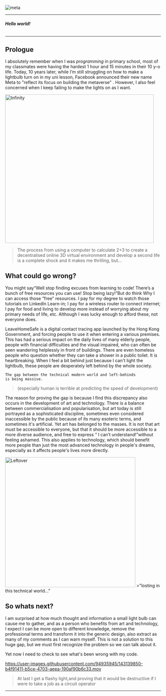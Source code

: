 ![meta](https://user-images.githubusercontent.com/94935945/143158357-42e8c191-3f04-4958-ae9f-0aedf567f4ba.gif)
***
#### _Hello world!_<h6>
***
    
## Prologue
    
I absolutely remember when I was *programming* in primary school, most of my classmates were having the hardest 1 hour and 15 minutes in their 10 y-o life. Today, 10 years later, while I’m still struggling on how to make a lightbulb turn on in my uni lesson, Facebook announced their new name Meta to "reflect its focus on building the metaverse" . However, I also feel concerned when I keep failing to make the lights on as I want.
    
<img width="481" alt="Infinity" src="https://user-images.githubusercontent.com/94935945/143291006-23dd4f29-b4de-4d85-bd7b-88fbbe965be1.png">
    
>The process from using a computer to calculate 2+3 to create a decentralised online 3D virtual environment and develop a second life is a complete shock and it makes me thrilling, but...

## What could go wrong?
You might say“Well stop finding excuses from learning to code! There’s a bunch of free resources you can use! Stop being lazy!”But do think Why I can access those “free” resources. I pay for my degree to watch those tutorials on LinkedIn Learn-in; I pay for a wireless router to connect internet; I pay for food and living to develop more instead of worrying about my primary needs of life, etc. Although I was lucky enough to afford these, not everyone does.


LeaveHomeSafe is a digital contact tracing app launched by the Hong Kong Government, and forcing people to use it when entering a various premises. This has had a serious impact on the daily lives of many elderly people, people with financial difficulties and the visual impaired, who can often be seen wandering helplessly in front of buildings. There are even homeless people who question whether they can take a shower in a public toilet. It is heartbreaking. When I feel a bit behind just because I can't light the lightbulb, these people are desperately left behind by the whole society. 
    
    The gap between the technical modern world and left-behinds 
    is being massive.
    
>(especially human is terrible at predicting 
the speed of development)

    
The reason for proving the gap is because I find this discrepancy also occurs in the development of art and technology. There is a balance between commercialisation and popularisation, but art today is still portrayed as a sophisticated discipline, sometimes even considered inaccessible by the public because of its many esoteric terms, and sometimes it's artificial. Yet art has belonged to the masses. It is not that art must be accessible to everyone, but that it should be more accessible to a more diverse audience, and free to express “ I can’t understand!”without feeling ashamed. This also applies to technology, which should benefit more people than just the most advanced technology in people's dreams, especially as it affects people's lives more directly.
    
<img width="421" alt="Leftover" src="https://user-images.githubusercontent.com/94935945/143256470-78bddba7-7c72-4360-83ce-454e3b5fce91.png">
>"losting in this technical world..."
    
## So whats next?
    
I am surprised at how much thought and information a small light bulb can cause me to gather, and as a person who benefits from art and technology, I expect I can be more open to different knowledge, remove the professional terms and transform it into the generic design, also extract as many of my comments as I can warn myself. This is not a solution to this huge gap, but we must first recognize the problem so we can talk about it. 
    
Yet now I need to check to see what's been wrong with my code.

    
    
https://user-images.githubusercontent.com/94935945/143139850-b4f91411-b5ce-4703-aeea-190af90b6c33.mov
>At last I get a flashy light,and proving that it would be destructive if I were to take a job as a circuit operator

***
